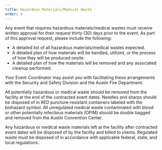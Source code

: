 ```yaml
---
title: Hazardous Materials/Medical Waste
order: 4
---
```


Any event that requires hazardous materials/medical wastes must receive written approval for their request thirty (30) days prior to the event. As part of this approval request, please include the following:
				
- A detailed list of all hazardous materials/medical wastes expected.
- A detailed plan of how materials will be handled, utilized, or the process of how they will be produced onsite.					
- A detailed plan of how the materials will be removed and any associated cleanup performed.							

Your Event Coordinator may assist you with facilitating these arrangements with the Security and Safety Division and the Austin Fire Department.
					
All potentially hazardous or medical waste should be removed from the facility at the end of the contracted event dates. Needles and sharps should be disposed of in *RED* puncture-resistant containers labeled with the biohazard symbol. All unregulated medical waste contaminated with blood or other potentially infectious materials (OPIM) should be double bagged and removed from the Austin Convention Center.
					
Any hazardous or medical waste materials left at the facility after contracted event dates will be disposed of by the facility and billed to clients. Regulated waste must be disposed of in accordance with applicable federal, state, and local regulations. 
